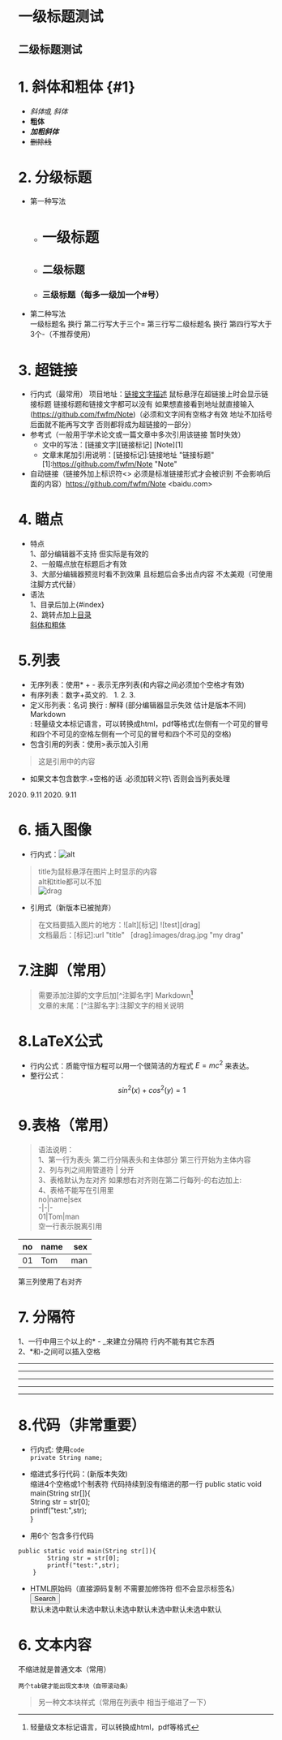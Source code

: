 
一级标题测试
===
二级标题测试
---
# 1. 斜体和粗体 {#1}
- *斜体*或 _斜体_
- **粗体**
- ***加粗斜体***
- ~~删除线~~

# 2. 分级标题
- 第一种写法
  - # 一级标题
  - ## 二级标题
  - ### 三级标题（每多一级加一个#号）
- 第二种写法<br>
  一级标题名 换行 第二行写大于三个=  第三行写二级标题名 换行 第四行写大于3个-（不推荐使用）

# 3. 超链接
- 行内式（最常用） 项目地址：[链接文字描述](链接地址 "链接标题")  鼠标悬浮在超链接上时会显示链接标题  链接标题和链接文字都可以没有 如果想直接看到地址就直接输入 (https://github.com/fwfm/Note)（必须和文字间有空格才有效  地址不加括号后面就不能再写文字 否则都将成为超链接的一部分）
- 参考式（一般用于学术论文或一篇文章中多次引用该链接  暂时失效）
  - 文中的写法：[链接文字][链接标记]   [Note][1]
  - 文章末尾加引用说明：[链接标记]:链接地址 "链接标题" [1]:https://github.com/fwfm/Note  "Note"  
- 自动链接（链接外加上标识符<> 必须是标准链接形式才会被识别 不会影响后面的内容）<https://github.com/fwfm/Note> <baidu.com>

# 4. 瞄点
- 特点<br>
1、部分编辑器不支持 但实际是有效的<br>
2、一般瞄点放在标题后才有效  
3、大部分编辑器预览时看不到效果 且标题后会多出点内容 不太美观（可使用注脚方式代替）
- 语法<br>
1、目录后加上{#index}  
2、跳转点加上[目录](#index)  
[斜体和粗体](#1)

# 5.列表
- 无序列表：使用* + - 表示无序列表(和内容之间必须加个空格才有效)
- 有序列表：数字+英文的.  &nbsp;&nbsp;1. 2. 3.
- 定义形列表：名词 换行 :    解释  (部分编辑器显示失效 估计是版本不同)
Markdown  
:    轻量级文本标记语言，可以转换成html，pdf等格式(左侧有一个可见的冒号和四个不可见的空格左侧有一个可见的冒号和四个不可见的空格)
- 包含引用的列表：使用>表示加入引用
> 这是引用中的内容
- 如果文本包含数字.+空格的话 .必须加转义符\ 否则会当列表处理 
2020. 9.11   2020\. 9.11  

# 6. 插入图像
- 行内式：![alt](url "title")  
> title为鼠标悬浮在图片上时显示的内容  
alt和title都可以不加  
![drag](images/drag.jpg "my drag")

- 引用式（新版本已被抛弃）
> 在文档要插入图片的地方：![alt][标记]  ![test][drag]  
文档最后：[标记]:url "title" &nbsp;&nbsp;[drag]:images/drag.jpg "my drag"

# 7.注脚（常用）
>  需要添加注脚的文字后加[^注脚名字]  Markdown[^1]  
文章的末尾：[^注脚名字]:注脚文字的相关说明  

[^1]:轻量级文本标记语言，可以转换成html，pdf等格式

# 8.LaTeX公式  
- 行内公式：质能守恒方程可以用一个很简洁的方程式 $E=mc^2$ 来表达。
- 整行公式：$$sin^2(x)+cos^2(y)=1$$

# 9.表格（常用）
>语法说明：  
1、第一行为表头 第二行分隔表头和主体部分 第三行开始为主体内容  
2、列与列之间用管道符 | 分开  
3、表格默认为左对齐  如果想右对齐则在第二行每列-的右边加上:  
4、表格不能写在引用里  
no|name|sex  
-|-|-  
01|Tom|man  
空一行表示脱离引用  

no|name|sex  
-|-|-:  
01|Tom|man 
第三列使用了右对齐

# 7. 分隔符
1、一行中用三个以上的* - _来建立分隔符 行内不能有其它东西  
2、*和-之间可以插入空格  
***
--- 
___
* * * 
- - - 

# 8.代码（非常重要）
- 行内式: 使用`code`  
`private String name;`  

- 缩进式多行代码：(新版本失效)  
缩进4个空格或1个制表符  代码持续到没有缩进的那一行 
    public static void main(String str[]){  
        String str = str[0];  
        printf("test:",str);  
    }  

- 用6个`包含多行代码
```
public static void main(String str[]){  
        String str = str[0];  
        printf("test:",str);  
    } 
```
- HTML原始码（直接源码复制 不需要加修饰符  但不会显示标签名）  
<button value="test">Search</button>
    <div class="font">默认未选中默认未选中默认未选中默认未选中默认未选中默认</div>
    <div class="box"></div>

# 6. 文本内容
不缩进就是普通文本（常用）

    两个tab键才能出现文本块（自带滚动条）
> 另一种文本块样式（常用在列表中 相当于缩进了一下）  
    